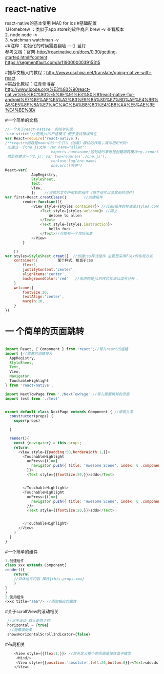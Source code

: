 # react-native
react-native的基本使用
MAC for ios 
#基础配置  
1.Homebrew ：类似于app store的软件商店   brew  -v 查看版本  
2. node  node -v  
3. watchman  watchman -v  
##注释：初始化的时候需要翻墙  ---》蓝灯  
参考文档：官网-http://reactnative.cn/docs/0.30/getting-started.html#content    
          https://segmentfault.com/a/1190000003915315

#推荐文档入门教程；http://www.oschina.net/translate/going-native-with-react  
#实战化教程：江青青博客  
http://www.lcode.org/%E3%80%90react-native%E5%BC%80%E5%8F%91%E3%80%91react-native-for-android%E7%8E%AF%E5%A2%83%E9%85%8D%E7%BD%AE%E4%BB%A5%E5%8F%8A%E7%AC%AC%E4%B8%80%E4%B8%AA%E5%AE%9E%E4%BE%8B/ 

#一个简单的文档  
```js
//一个关于react-native  的简单实现 
'use strict'//使用js的严格模式 便于查找错误所在
var React=require('react-native');
/**require函数是node中的一个引入（加载）模块的作用；其作用如代码:
 先建立一个one.js文件：var name="allen";
                     exports.name=name;这句话的意思是创建函数模块eg：export.arc=function(){alert("a")}
 然后在建立一个2.js: var two=requrie('./one.js'); 
                     conlose.log(one.name)
                     one.arc()等等*/
React=var{
			AppRegistry,
			StyleSheet,
			Text,
			View,
			};    //当前的文件所用到的组件（原生组件以及其他的组件）
var first=React.creatClass(｛        //创建组件
		render:function(){
			<View style={styles.container}> //view组件的样式是styles.container
				<Text style={styles.welcome}> //同上
					Welome to allen 
				</Text>
				<Text style={styles.instruction}>
					hello fuck
				</Text>//只能有一个顶层元素
			</View>
		}

	｝)
var styles=StyleSheet.creat({  //创建css样式组件 主要是采用flex的布局方式
	container:{         某个样式，相当于css
		flex:1,
		justifyContent:'center',
		alignItems:'center',
		backgroundColor:'red'   //采用的是js的样式写法以逗号分开 ，
	}
	welcome:{
		fontSize:20,
		textAlign:'center',
		margin:10,
	}
})
```
# 一 个简单的页面跳转  
```js

import React, { Component } from 'react';//导入react的组建
import {//需要的组建导入
  AppRegistry,
  StyleSheet,
  Text,
  View,
  Navigator,
  TouchableHighlight
} from 'react-native';

import NextTowPage from './NextTowPage' //导入需要跳转的页面
import test from './test'


export default class NextPage extends Component { //申明关系
  constructor(props) {
    super(props)

  }

  render(){
    const {navigator} = this.props;
    return(
      <View style={{padding:50,borderWidth:1,}}>
        <TouchableHighlight
          onPress={()=>{
            navigator.push({ title: 'Awesome Scene', index: 0 ,component:NextTowPage})//注意
          }}>
          <Text style={{fontSize:50,}}>sdds</Text>


        </TouchableHighlight>
        <TouchableHighlight
          onPress={()=>{
            navigator.push({ title: 'Awesome Scene', index: 0 ,component:test})
          }}>
          <Text style={{fontSize:20,}}>sdds</Text>


        </TouchableHighlight>
      </View>
    )
  }
}
  ```
#一个简单的组件  
```js
1.创建组件
class xxx extends Component{
render(){
	return(
	//具体组件内容 属性{this.props.xxx}
	)
}
}
2.使用组件  
<xxx title="aaa"/> //添加相应的属性
```
#关于scrollView的滚动相关  
```js 
 //水平滚动 默认是向下的
 horizontal = {true}
  //隐藏滚动条
 showsHorizontalScrollIndicator={false}
```
#布局相关  
```js 
    <View style={{flex:1,}}> //首先定义整个的页面是弹性盒子模型
     <Mind/>
     <View style={{position:'absolute',left:20,bottom:0}}><Text>sddcdsfdsfsds</Text></View> //  这样就可以让子元素（项目使用基本的布局方式）
    </View>
```

